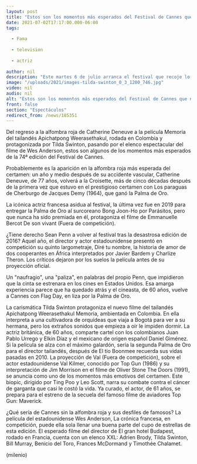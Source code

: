 ```yaml
---
layout: post
title: "Estos son los momentos más esperados del Festival de Cannes que no te querrás perder"
date: 2021-07-02T17:17:00.000-06:00
tags:
  
  - Fama
  
  - television
  
  - actriz
  
author: nil
description: "Este martes 6 de julio arranca el festival que recoje lo mejor del cine internacional. "
image: "/uploads/2021/images-tilda-swinton_0_3_1200_746.jpg"
video: nil
audio: nil
alt: "Estos son los momentos más esperados del Festival de Cannes que no te querrás perder"
front: false
section: "Espectáculos"
redirect_from: /news/185351
---
```


Del regreso a la alfombra roja de Catherine Deneuve a la película Memoria del tailandés Apichatpong Weerasethakul, rodada en Colombia y protagonizada por Tilda Swinton, pasando por el elenco espectacular del filme de Wes Anderson, estos son algunos de los momentos más esperados de la 74ª edición del Festival de Cannes. 

Probablemente es la aparición en la alfombra roja más esperada del certamen: un año y medio después de su accidente vascular, Catherine Deneuve, de 77 años, volverá a la Croisette, más de cinco décadas después de la primera vez que estuvo en el prestigioso certamen con Los paraguas de Cherburgo de Jacques Demy (1964), que ganó la Palma de Oro.


La icónica actriz francesa asidua al festival, la última vez fue en 2019 para entregar la Palma de Oro al surcoreano Bong Joon-Ho por Parásitos, pero que nunca ha sido premiada en él, protagoniza el filme de Emmanuelle Bercot De son vivant (Fuera de competición). 

¿Tiene derecho Sean Penn a volver al festival tras la desastrosa edición de 2016? Aquel año, el director y actor estadounidense presentó en competición su quinto largometraje, Diré tu nombre, la historia de amor de dos cooperantes en África interpretados por Javier Bardem y Charlize Theron. Los críticos dejaron por los suelos la película antes de su proyección oficial. 

Un "naufragio", una "paliza", en palabras del propio Penn, que impidieron que la cinta se estrenara en los cines en Estados Unidos. Esa amarga experiencia parece que ha quedado atrás y el cineasta, de 60 años, vuelve a Cannes con Flag Day, en liza por la Palma de Oro. 

La carismática Tilda Swinton protagoniza el nuevo filme del tailandés Apichatpong Weerasethakul Memoria, ambientada en Colombia. En ella interpreta a una cultivadora de orquídeas que viaja a Bogotá para ver a su hermana, pero los extraños sonidos que empieza a oír le impiden dormir. 
La actriz británica, de 60 años, comparte cartel con los colombianos Juan Pablo Urrego y Elkin Díaz y el mexicano de origen español Daniel Giménez. Si la película se alza con el máximo galardón, sería la segunda Palma de Oro para el director tailandés, después de El tío Boonmee recuerda sus vidas pasadas en 2010. 
La proyección de Val (Fuera de competición), sobre el actor estadounidense Val Kilmer, conocido por Top Gun (1986) y su interpretación de Jim Morrison en el filme de Oliver Stone The Doors (1991), se anuncia como uno de los momentos más emotivos del certamen. 
Este biopic, dirigido por Ting Poo y Leo Scott, narra su combate contra el cáncer de garganta que casi le costó la vida. Ya curado, el actor, de 61 años, se prepara para el estreno de la secuela del famoso filme de aviadores Top Gun: Maverick.

¿Qué sería de Cannes sin la alfombra roja y sus desfiles de famosos? La película del estadounidense Wes Anderson, La crónica francesa, en competición, puede ella sola llenar una buena parte del cupo de estrellas de esta edición. 
El esperado filme del director de El gran hotel Budapest, rodado en Francia, cuenta con un elenco XXL: Adrien Brody, Tilda Swinton, Bill Murray, Benicio del Toro, Frances McDormand y Timothée Chalamet.

(milenio)